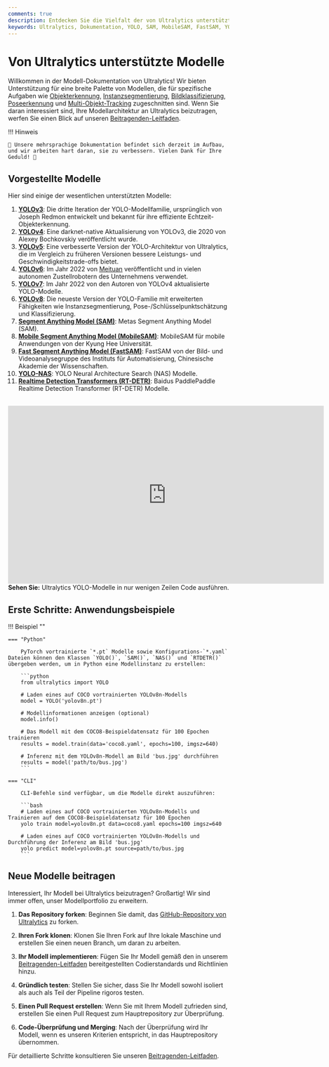 ```yaml
---
comments: true
description: Entdecken Sie die Vielfalt der von Ultralytics unterstützten Modelle der YOLO-Familie, SAM, MobileSAM, FastSAM, YOLO-NAS und RT-DETR Modelle. Beginnen Sie mit Beispielen für die Verwendung in CLI und Python.
keywords: Ultralytics, Dokumentation, YOLO, SAM, MobileSAM, FastSAM, YOLO-NAS, RT-DETR, Modelle, Architekturen, Python, CLI
---
```


# Von Ultralytics unterstützte Modelle

Willkommen in der Modell-Dokumentation von Ultralytics! Wir bieten Unterstützung für eine breite Palette von Modellen, die für spezifische Aufgaben wie [Objekterkennung](../tasks/detect.md), [Instanzsegmentierung](../tasks/segment.md), [Bildklassifizierung](../tasks/classify.md), [Poseerkennung](../tasks/pose.md) und [Multi-Objekt-Tracking](../modes/track.md) zugeschnitten sind. Wenn Sie daran interessiert sind, Ihre Modellarchitektur an Ultralytics beizutragen, werfen Sie einen Blick auf unseren [Beitragenden-Leitfaden](../help/contributing.md).

!!! Hinweis
    
    🚧 Unsere mehrsprachige Dokumentation befindet sich derzeit im Aufbau, und wir arbeiten hart daran, sie zu verbessern. Vielen Dank für Ihre Geduld! 🙏

## Vorgestellte Modelle

Hier sind einige der wesentlichen unterstützten Modelle:

1. **[YOLOv3](./yolov3.md)**: Die dritte Iteration der YOLO-Modellfamilie, ursprünglich von Joseph Redmon entwickelt und bekannt für ihre effiziente Echtzeit-Objekterkennung.
2. **[YOLOv4](./yolov4.md)**: Eine darknet-native Aktualisierung von YOLOv3, die 2020 von Alexey Bochkovskiy veröffentlicht wurde.
3. **[YOLOv5](./yolov5.md)**: Eine verbesserte Version der YOLO-Architektur von Ultralytics, die im Vergleich zu früheren Versionen bessere Leistungs- und Geschwindigkeitstrade-offs bietet.
4. **[YOLOv6](./yolov6.md)**: Im Jahr 2022 von [Meituan](https://about.meituan.com/) veröffentlicht und in vielen autonomen Zustellrobotern des Unternehmens verwendet.
5. **[YOLOv7](./yolov7.md)**: Im Jahr 2022 von den Autoren von YOLOv4 aktualisierte YOLO-Modelle.
6. **[YOLOv8](./yolov8.md)**: Die neueste Version der YOLO-Familie mit erweiterten Fähigkeiten wie Instanzsegmentierung, Pose-/Schlüsselpunktschätzung und Klassifizierung.
7. **[Segment Anything Model (SAM)](./sam.md)**: Metas Segment Anything Model (SAM).
8. **[Mobile Segment Anything Model (MobileSAM)](./mobile-sam.md)**: MobileSAM für mobile Anwendungen von der Kyung Hee Universität.
9. **[Fast Segment Anything Model (FastSAM)](./fast-sam.md)**: FastSAM von der Bild- und Videoanalysegruppe des Instituts für Automatisierung, Chinesische Akademie der Wissenschaften.
10. **[YOLO-NAS](./yolo-nas.md)**: YOLO Neural Architecture Search (NAS) Modelle.
11. **[Realtime Detection Transformers (RT-DETR)](./rtdetr.md)**: Baidus PaddlePaddle Realtime Detection Transformer (RT-DETR) Modelle.

<p align="center">
  <br>
  <iframe width="720" height="405" src="https://www.youtube.com/embed/MWq1UxqTClU?si=nHAW-lYDzrz68jR0"
    title="YouTube-Video-Player" frameborder="0"
    allow="accelerometer; autoplay; clipboard-write; encrypted-media; gyroscope; picture-in-picture; web-share"
    allowfullscreen>
  </iframe>
  <br>
  <strong>Sehen Sie:</strong> Ultralytics YOLO-Modelle in nur wenigen Zeilen Code ausführen.
</p>

## Erste Schritte: Anwendungsbeispiele

!!! Beispiel ""

    === "Python"

        PyTorch vortrainierte `*.pt` Modelle sowie Konfigurations-`*.yaml` Dateien können den Klassen `YOLO()`, `SAM()`, `NAS()` und `RTDETR()` übergeben werden, um in Python eine Modellinstanz zu erstellen:

        ```python
        from ultralytics import YOLO

        # Laden eines auf COCO vortrainierten YOLOv8n-Modells
        model = YOLO('yolov8n.pt')

        # Modellinformationen anzeigen (optional)
        model.info()

        # Das Modell mit dem COCO8-Beispieldatensatz für 100 Epochen trainieren
        results = model.train(data='coco8.yaml', epochs=100, imgsz=640)

        # Inferenz mit dem YOLOv8n-Modell am Bild 'bus.jpg' durchführen
        results = model('path/to/bus.jpg')
        ```

    === "CLI"

        CLI-Befehle sind verfügbar, um die Modelle direkt auszuführen:

        ```bash
        # Laden eines auf COCO vortrainierten YOLOv8n-Modells und Trainieren auf dem COCO8-Beispieldatensatz für 100 Epochen
        yolo train model=yolov8n.pt data=coco8.yaml epochs=100 imgsz=640

        # Laden eines auf COCO vortrainierten YOLOv8n-Modells und Durchführung der Inferenz am Bild 'bus.jpg'
        yolo predict model=yolov8n.pt source=path/to/bus.jpg
        ```

## Neue Modelle beitragen

Interessiert, Ihr Modell bei Ultralytics beizutragen? Großartig! Wir sind immer offen, unser Modellportfolio zu erweitern.

1. **Das Repository forken**: Beginnen Sie damit, das [GitHub-Repository von Ultralytics](https://github.com/ultralytics/ultralytics) zu forken.

2. **Ihren Fork klonen**: Klonen Sie Ihren Fork auf Ihre lokale Maschine und erstellen Sie einen neuen Branch, um daran zu arbeiten.

3. **Ihr Modell implementieren**: Fügen Sie Ihr Modell gemäß den in unserem [Beitragenden-Leitfaden](../help/contributing.md) bereitgestellten Codierstandards und Richtlinien hinzu.

4. **Gründlich testen**: Stellen Sie sicher, dass Sie Ihr Modell sowohl isoliert als auch als Teil der Pipeline rigoros testen.

5. **Einen Pull Request erstellen**: Wenn Sie mit Ihrem Modell zufrieden sind, erstellen Sie einen Pull Request zum Hauptrepository zur Überprüfung.

6. **Code-Überprüfung und Merging**: Nach der Überprüfung wird Ihr Modell, wenn es unseren Kriterien entspricht, in das Hauptrepository übernommen.

Für detaillierte Schritte konsultieren Sie unseren [Beitragenden-Leitfaden](../help/contributing.md).
